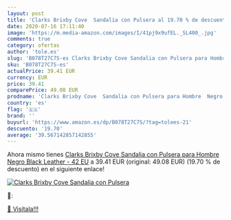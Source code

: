 ```yaml
---
layout: post
title: 'Clarks Brixby Cove  Sandalia con Pulsera al 19.70 % de descuento'
date: 2020-07-16 17:11:40
image: 'https://m.media-amazon.com/images/I/41pj9x9ufEL._SL400_.jpg'
comments: true
category: ofertas
author: 'tole.es'
slug: 'B078T27C7S-es Clarks Brixby Cove Sandalia con Pulsera para Hombre Negro...'
sku: 'B078T27C7S-es'
actualPrice: 39.41 EUR
currency: EUR
price: 39.41
comparePrice: 49.08 EUR
prodname: 'Clarks Brixby Cove  Sandalia con Pulsera para Hombre  Negro  Black Leather -   42 EU'
country: 'es'
flag: '🇪🇸'
brand: ''
buyurl: 'https://www.amazon.es/dp/B078T27C7S/?tag=tolees-21'
descuento: '19.70'
average: '39.567142857142855'
---
```


Ahora mismo tienes [Clarks Brixby Cove  Sandalia con Pulsera para Hombre  Negro  Black Leather -   42 EU](https://www.amazon.es/dp/B078T27C7S/?tag=tolees-21) a 39.41 EUR (original: 49.08 EUR) (19.70 %  de descuento) en el siguiente enlace!

[![Clarks Brixby Cove  Sandalia con Pulsera](https://m.media-amazon.com/images/I/41pj9x9ufEL._SL400_.jpg)](https://www.amazon.es/dp/B078T27C7S/?tag=tolees-21)

🔎:


[🛒 Visítala!!!](https://www.amazon.es/dp/B078T27C7S/?tag=tolees-21)
